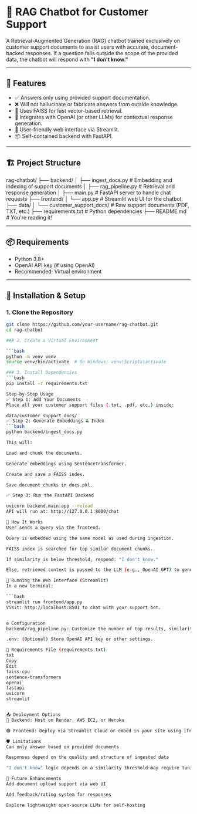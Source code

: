 # 🧠 RAG Chatbot for Customer Support

A Retrieval-Augmented Generation (RAG) chatbot trained exclusively on customer support documents to assist users with accurate, document-backed responses. If a question falls outside the scope of the provided data, the chatbot will respond with **"I don't know."**

---

## 🚀 Features

- ✅ Answers only using provided support documentation.
- ❌ Will not hallucinate or fabricate answers from outside knowledge.
- 📁 Uses FAISS for fast vector-based retrieval.
- 🤖 Integrates with OpenAI (or other LLMs) for contextual response generation.
- 💬 User-friendly web interface via Streamlit.
- 📦 Self-contained backend with FastAPI.

---

## 🏗️ Project Structure

rag-chatbot/
├── backend/
│ ├── ingest_docs.py # Embedding and indexing of support documents
│ ├── rag_pipeline.py # Retrieval and response generation
│ ├── main.py # FastAPI server to handle chat requests
├── frontend/
│ └── app.py # Streamlit web UI for the chatbot
├── data/
│ └── customer_support_docs/ # Raw support documents (PDF, TXT, etc.)
├── requirements.txt # Python dependencies
├── README.md # You're reading it!



---

## 📦 Requirements

- Python 3.8+
- OpenAI API key (if using OpenAI)
- Recommended: Virtual environment

---

## 🔧 Installation & Setup

### 1. Clone the Repository


```bash
git clone https://github.com/your-username/rag-chatbot.git
cd rag-chatbot

### 2. Create a Virtual Environment

```bash
python -m venv venv
source venv/bin/activate  # On Windows: venv\Scripts\activate

### 3. Install Dependencies
```bash
pip install -r requirements.txt

Step-by-Step Usage
✅ Step 1: Add Your Documents
Place all your customer support files (.txt, .pdf, etc.) inside:

data/customer_support_docs/
✅ Step 2: Generate Embeddings & Index
```bash
python backend/ingest_docs.py

This will:

Load and chunk the documents.

Generate embeddings using SentenceTransformer.

Create and save a FAISS index.

Save document chunks in docs.pkl.

✅ Step 3: Run the FastAPI Backend

uvicorn backend.main:app --reload
API will run at: http://127.0.0.1:8000/chat

🧠 How It Works
User sends a query via the frontend.

Query is embedded using the same model as used during ingestion.

FAISS index is searched for top similar document chunks.

If similarity is below threshold, respond: "I don't know."

Else, retrieved context is passed to the LLM (e.g., OpenAI GPT) to generate a grounded response.

💬 Running the Web Interface (Streamlit)
In a new terminal:

```bash
streamlit run frontend/app.py
Visit: http://localhost:8501 to chat with your support bot.


⚙️ Configuration
backend/rag_pipeline.py: Customize the number of top results, similarity threshold, and model used.

.env: (Optional) Store OpenAI API key or other settings.

📁 Requirements File (requirements.txt)
txt
Copy
Edit
faiss-cpu
sentence-transformers
openai
fastapi
uvicorn
streamlit


📤 Deployment Options
🔵 Backend: Host on Render, AWS EC2, or Heroku

🟢 Frontend: Deploy via Streamlit Cloud or embed in your site using iframe

🛡️ Limitations
Can only answer based on provided documents

Responses depend on the quality and structure of ingested data

"I don't know" logic depends on a similarity threshold—may require tuning

🧠 Future Enhancements
Add document upload support via web UI

Add feedback/rating system for responses

Explore lightweight open-source LLMs for self-hosting


